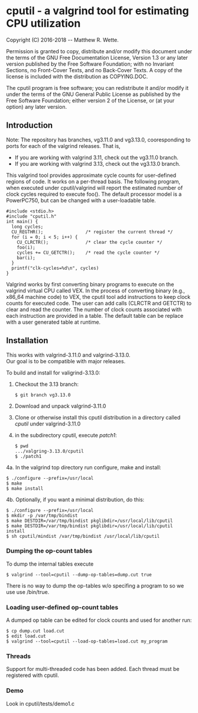 # cputil - a valgrind tool for estimating CPU utilization

Copyright (C) 2016-2018 -- Matthew R. Wette.

Permission is granted to copy, distribute and/or modify this document
under the terms of the GNU Free Documentation License, Version 1.3 or
any later version published by the Free Software Foundation; with no
Invariant Sections, no Front-Cover Texts, and no Back-Cover Texts.  A
copy of the license is included with the distribution as COPYING.DOC.

The cputil program is free software; you can redistribute it and/or
modify it under the terms of the GNU General Public License as
published by the Free Software Foundation; either version 2 of the
License, or (at your option) any later version.

## Introduction

Note: The repository has branches, vg3.11.0 and vg3.13.0, cooresponding to 
ports for each of the valgrind releases.  That is,
* If you are working with valgrind 3.11, check out the vg3.11.0 branch.
* If you are working with valgrind 3.13, check out the vg3.13.0 branch.

This valgrind tool provides approximate cycle counts for user-defined
regions of code.  It works on a per-thread basis.  The following program,
when executed under cputil/valgrind will report the estimated number of 
clock cycles required to execute foo().  The default processor model is
a PowerPC750, but can be changed with a user-loadable table.

```
#include <stdio.h>
#include "cputil.h"
int main() {
  long cycles;
  CU_REGTHR();                /* register the current thread */
  for (i = 0; i < 5; i++) {
    CU_CLRCTR();              /* clear the cycle counter */
    foo(i);
    cycles += CU_GETCTR();    /* read the cycle counter */
    bar(i);
  }
  printf("clk-cycles=%d\n", cycles)
}
```

Valgrind works by first converting binary programs to execute on
the valgrind virtual CPU called VEX.  In the process of converting
binary (e.g., x86_64 machine code) to VEX, the cputil tool add
instructions to keep clock counts for executed code.  The user
can add calls (CLRCTR and GETCTR) to clear and read the counter.
The number of clock counts associated with each instruction are
provided in a table.  The default table can be replace with a 
user generated table at runtime.

## Installation

This works with valgrind-3.11.0 and valgrind-3.13.0.  
Our goal is to be compatible with major releases.  

To build and install for valigrind-3.13.0:

1. Checkout the 3.13 branch:
   ```
   $ git branch vg3.13.0
   ```

2. Download and unpack valgrind-3.11.0

3. Clone or otherwise install this cputil distribution in a directory
   called *cputil* under valgrind-3.11.0

3. in the subdirectory cputil, execute *patch1*:
   ```
   $ pwd
   .../valgring-3.13.0/cputil
   $ ./patch1
   ```

4a. In the valgrind top directory run configure, make and install:
   ```
   $ ./configure --prefix=/usr/local
   $ make 
   $ make install
   ```

4b. Optionally, if you want a minimal distribution, do this:
   ```
   $ ./configure --prefix=/usr/local
   $ mkdir -p /var/tmp/bindist
   $ make DESTDIR=/var/tmp/bindist pkglibdir=/usr/local/lib/cputil
   $ make DESTDIR=/var/tmp/bindist pkglibdir=/usr/local/lib/cputil install
   $ sh cputil/mindist /var/tmp/bindist /usr/local/lib/cputil
   ```

### Dumping the op-count tables
To dump the internal tables execute
   ```
   $ valgrind --tool=cputil --dump-op-tables=dump.cut true
   ```
There is no way to dump the op-tables w/o specifing a program to so
we use use /bin/true.


### Loading user-defined op-count tables
A dumped op table can be edited for clock counts and used for another run:
   ```
   $ cp dump.cut load.cut
   $ edit load.cut
   $ valgrind --tool=cputil --load-op-tables=load.cut my_program
   ```

### Threads

Support for multi-threaded code has been added.  Each thread must be 
registered with cputil.

### Demo

Look in cputil/tests/demo1.c
